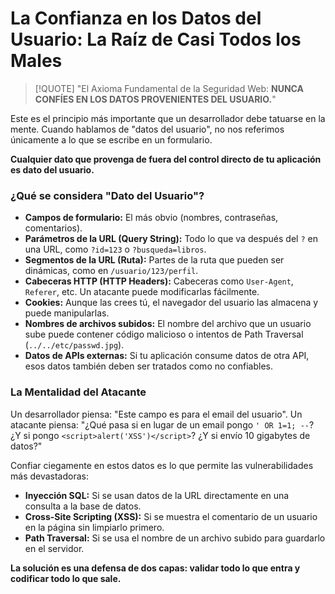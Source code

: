 # La Confianza en los Datos del Usuario: La Raíz de Casi Todos los Males

> [!QUOTE] "El Axioma Fundamental de la Seguridad Web: **NUNCA CONFÍES EN LOS DATOS PROVENIENTES DEL USUARIO.**"

Este es el principio más importante que un desarrollador debe tatuarse en la mente. Cuando hablamos de "datos del usuario", no nos referimos únicamente a lo que se escribe en un formulario.

**Cualquier dato que provenga de fuera del control directo de tu aplicación es dato del usuario.**

### ¿Qué se considera "Dato del Usuario"?

-   **Campos de formulario:** El más obvio (nombres, contraseñas, comentarios).
-   **Parámetros de la URL (Query String):** Todo lo que va después del `?` en una URL, como `?id=123` o `?busqueda=libros`.
-   **Segmentos de la URL (Ruta):** Partes de la ruta que pueden ser dinámicas, como en `/usuario/123/perfil`.
-   **Cabeceras HTTP (HTTP Headers):** Cabeceras como `User-Agent`, `Referer`, etc. Un atacante puede modificarlas fácilmente.
-   **Cookies:** Aunque las crees tú, el navegador del usuario las almacena y puede manipularlas.
-   **Nombres de archivos subidos:** El nombre del archivo que un usuario sube puede contener código malicioso o intentos de Path Traversal (`../../etc/passwd.jpg`).
-   **Datos de APIs externas:** Si tu aplicación consume datos de otra API, esos datos también deben ser tratados como no confiables.

### La Mentalidad del Atacante

Un desarrollador piensa: "Este campo es para el email del usuario".
Un atacante piensa: "¿Qué pasa si en lugar de un email pongo `' OR 1=1; --`? ¿Y si pongo `<script>alert('XSS')</script>`? ¿Y si envío 10 gigabytes de datos?"

Confiar ciegamente en estos datos es lo que permite las vulnerabilidades más devastadoras:
-   **Inyección SQL:** Si se usan datos de la URL directamente en una consulta a la base de datos.
-   **Cross-Site Scripting (XSS):** Si se muestra el comentario de un usuario en la página sin limpiarlo primero.
-   **Path Traversal:** Si se usa el nombre de un archivo subido para guardarlo en el servidor.

**La solución es una defensa de dos capas: validar todo lo que entra y codificar todo lo que sale.**
